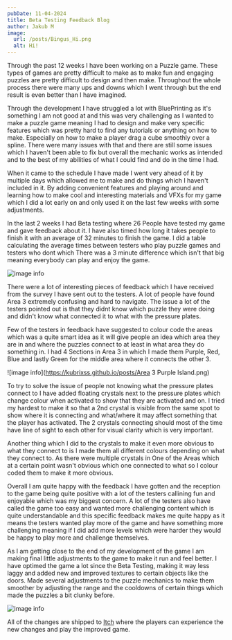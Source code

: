 ```yaml
---
pubDate: 11-04-2024
title: Beta Testing Feedback Blog
author: Jakub M
image:
  url: /posts/Bingus_Hi.png
  alt: Hi!
---
```

Through the past 12 weeks I have been working on a Puzzle game. These types of games are pretty difficult to make as to make fun and engaging puzzles are pretty difficult to design and then make. Throughout the whole process there were many ups and downs which I went through but the end result is even better than I have imagined.

Through the development I have struggled a lot with BluePrinting as it's something I am not good at and this was very challenging as I wanted to make a puzzle game meaning I had to design and make very specific features which was pretty hard to find any tutorials or anything on how to make. Especially on how to make a player drag a cube smoothly over a spline. There were many issues with that and there are still some issues which I haven't been able to fix but overall the mechanic works as intended and to the best of my abilities of what I could find and do in the time I had.

When it came to the schedule I have made I went very ahead of it by multiple days which allowed me to make and do things which I haven't included in it. By adding convenient features and playing around and learning how to make cool and interesting materials and VFXs for my game which I did a lot early on and only used it on the last few weeks with some adjustments.

In the last 2 weeks I had Beta testing where 26 People have tested my game and gave feedback about it. I have also timed how long it takes people to finish it with an average of 32 minutes to finish the game. I did a table calculating the average times between testers who play puzzle games and testers who dont which There was a 3 minute difference which isn't that big meaning everybody can play and enjoy the game.

![image info](https://kubrixss.github.io/posts/Times.png)

There were a lot of interesting pieces of feedback which I have received from the survey I have sent out to the testers. A lot of people have found Area 3 extremely confusing and hard to navigate. The issue a lot of the testers pointed out is that they didnt know which puzzle they were doing and didn't know what connected it to what with the pressure plates.

Few of the testers in feedback have suggested to colour code the areas which was a quite smart idea as it will give people an idea which area they are in and where the puzzles connect to at least in what area they do something in. I had 4 Sections in Area 3 in which I made them Purple, Red, Blue and lastly Green for the middle area where it connects the other 3.

![image info](https://kubrixss.github.io/posts/Area 3 Purple Island.png)

To try to solve the issue of people not knowing what the pressure plates connect to I have added floating crystals next to the pressure plates which change colour when activated to show that they are activated and on. I tried my hardest to make it so that a 2nd crystal is visible from the same spot to show where it is connecting and what/where it may affect something that the player has activated. The 2 crystals connecting should most of the time have line of sight to each other for visual clarity which is very important.

Another thing which I did to the crystals to make it even more obvious to what they connect to is I made them all different colours depending on what they connect to. As there were multiple crystals in One of the Areas which at a certain point wasn't obvious which one connected to what so I colour coded them to make it more obvious.

Overall I am quite happy with the feedback I have gotten and the reception to the game being quite positive with a lot of the testers callining fun and enjoyable which was my biggest concern. A lot of the testers also have called the game too easy and wanted more challenging content which is quite understandable and this specific feedback makes me quite happy as it means the testers wanted play more of the game and have something more challenging meaning if I did add more levels which were harder they would be happy to play more and challenge themselves.

As I am getting close to the end of my development of the game I am making final little adjustments to the game to make it run and feel better. I have optimed the game a lot since the Beta Testing, making it way less laggy and added new and improved textures to certain objects like the doors. Made several adjustments to the puzzle mechanics to make them smoother by adjusting the range and the cooldowns of certain things which made the puzzles a bit clunky before.

![image info](https://kubrixss.github.io/posts/Door2.png)

All of the changes are shipped to [Itch](https://kubrixss.itch.io/magneticpull) where the players can experience the new changes and play the improved game.
